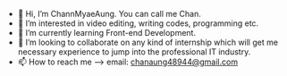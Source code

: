 - 👋 Hi, I’m ChannMyaeAung. You can call me Chan.
- 👀 I’m interested in video editing, writing codes, programming etc.
- 🌱 I’m currently learning Front-end Development.
- 💞️ I’m looking to collaborate on any kind of internship which will get me necessary experience to jump into the professional IT industry.
- 📫 How to reach me --> email: chanaung48944@gmail.com 

<!---
ChannMyaeAung/ChannMyaeAung is a ✨ special ✨ repository because its `README.md` (this file) appears on your GitHub profile.
You can click the Preview link to take a look at your changes.
--->

